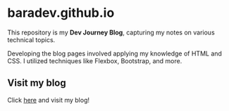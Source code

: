 # baradev.github.io

This repository is my **Dev Journey Blog**, capturing my notes on various technical topics.

Developing the blog pages involved applying my knowledge of HTML and CSS. I utilized techniques like Flexbox, Bootstrap, and more.

## Visit my blog

Click [here](https://baradev.github.io/) and visit my blog!
